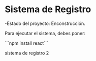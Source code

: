 <h1>Sistema de Registro</h1>

-Estado del proyecto: Enconstrucción.


Para ejecutar el sistema, debes poner:

´´´npm install react´´´


sistema de registro 2
